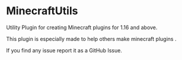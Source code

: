 # MinecraftUtils

Utility Plugin for creating Minecraft plugins for 1.16 and above.

This plugin is especially made to help others make minecraft plugins .

If you find any issue report it as a GitHub Issue.
